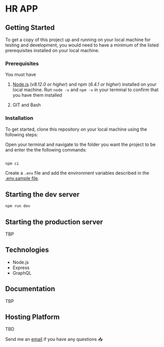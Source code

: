 # HR APP

## Getting Started

To get a copy of this project up and running on your local machine for testing and development, you would need to have a minimum of the listed prerequisites installed on your local machine.

### Prerequisites

You must have

1. [Node.js](https://nodejs.org/) (_v8.12.0 or higher_) and npm (_6.4.1 or higher_) installed on your local machine. Run `node -v` and `npm -v` in your terminal to confirm that you have them installed

2. GIT and Bash

### Installation

To get started, clone this repository on your local machine using the following steps:

Open your terminal and navigate to the folder you want the project to be and enter the the following commands:

```bash

npm ci
```

Create a `.env` file and add the environment variables described in the [.env.sample file](https://github.com/PeculiarE/hr-app/blob/master/.env.sample).

## Starting the dev server

```bash
npm run dev
```

## Starting the production server
TBP

## Technologies

- Node.js
- Express
- GraphQL

## Documentation
TBP

## Hosting Platform
TBD

Send me an [email](mailto:perhisohwode@gmail.com) if you have any questions :inbox_tray:

